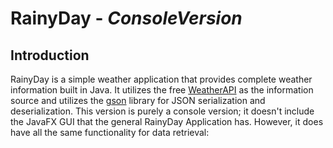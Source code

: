 # RainyDay - *ConsoleVersion*

## Introduction
RainyDay is a simple weather application that provides complete weather information built in Java. It utilizes
the free [WeatherAPI](https://www.weatherapi.com/) as the information source and utilizes the
[gson](https://github.com/google/gson) library for JSON serialization and deserialization. This version is purely
a console version; it doesn't include the JavaFX GUI that the general RainyDay Application has. However, it does have
all the same functionality for data retrieval:


